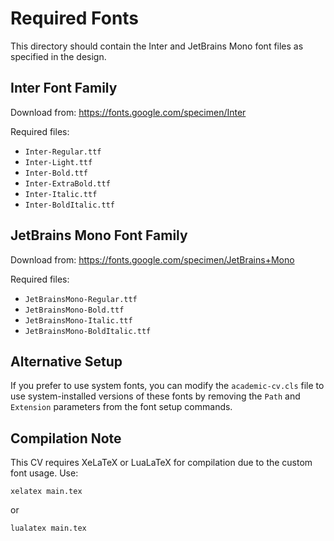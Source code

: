 # Required Fonts

This directory should contain the Inter and JetBrains Mono font files as specified in the design.

## Inter Font Family
Download from: https://fonts.google.com/specimen/Inter

Required files:
- `Inter-Regular.ttf`
- `Inter-Light.ttf`
- `Inter-Bold.ttf`
- `Inter-ExtraBold.ttf`
- `Inter-Italic.ttf`
- `Inter-BoldItalic.ttf`

## JetBrains Mono Font Family
Download from: https://fonts.google.com/specimen/JetBrains+Mono

Required files:
- `JetBrainsMono-Regular.ttf`
- `JetBrainsMono-Bold.ttf`
- `JetBrainsMono-Italic.ttf`
- `JetBrainsMono-BoldItalic.ttf`

## Alternative Setup
If you prefer to use system fonts, you can modify the `academic-cv.cls` file to use system-installed versions of these fonts by removing the `Path` and `Extension` parameters from the font setup commands.

## Compilation Note
This CV requires XeLaTeX or LuaLaTeX for compilation due to the custom font usage. Use:
```
xelatex main.tex
```
or
```
lualatex main.tex
```
